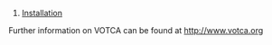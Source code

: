 1. [Installation](https://github.com/votca/votca/share/doc/INSTALL.md) 

Further information on VOTCA can be found at http://www.votca.org
